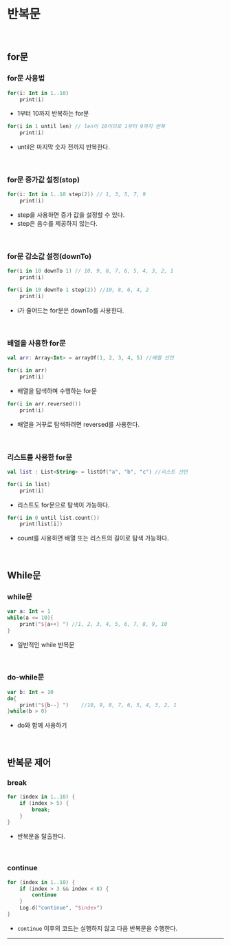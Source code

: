 # **반복문**

<br>

## **for문**
### **for문 사용법**
```kotlin
for(i: Int in 1..10)
    print(i)
``` 
- 1부터 10까지 반복하는 for문

```kotlin
for(i in 1 until len) // len이 10이므로 1부터 9까지 반복
    print(i) 
``` 
- until은 마지막 숫자 전까지 반복한다.

<br>

### **for문 증가값 설정(stop)**
```kotlin
for(i: Int in 1..10 step(2)) // 1, 3, 5, 7, 9
    print(i) 
```
- step을 사용하면 증가 값을 설정할 수 있다.
- step은 음수를 제공하지 않는다.

<br>

### **for문 감소값 설정(downTo)**
```kotlin
for(i in 10 downTo 1) // 10, 9, 8, 7, 6, 5, 4, 3, 2, 1
    print(i)

for(i in 10 downTo 1 step(2)) //10, 8, 6, 4, 2
    print(i) 
```
- i가 줄어드는 for문은 downTo를 사용한다.

<br>

### **배열을 사용한 for문**
```kotlin
val arr: Array<Int> = arrayOf(1, 2, 3, 4, 5) //배열 선언

for(i in arr)
    print(i)  
```
- 배열을 탐색하며 수행하는 for문

```kotlin
for(i in arr.reversed())
    print(i) 
```
- 배열을 거꾸로 탐색하려면 reversed를 사용한다.

<br>

### **리스트를 사용한 for문**
```kotlin
val list : List<String> = listOf("a", "b", "c") //리스트 선언

for(i in list)
    print(i)
```
- 리스트도 for문으로 탐색이 가능하다.

```kotlin
for(i in 0 until list.count())
    print(list[i])
```
- count를 사용하면 배열 또는 리스트의 길이로 탐색 가능하다.

<br>

## **While문**
### **while문**
```kotlin
var a: Int = 1
while(a <= 10){
    print("${a++} ") //1, 2, 3, 4, 5, 6, 7, 8, 9, 10
}
``` 
- 일반적인 while 반복문

<br>

### **do-while문**
```kotlin
var b: Int = 10
do{
    print("${b--} ")    //10, 9, 8, 7, 6, 5, 4, 3, 2, 1
}while(b > 0)
```
- do와 함께 사용하기

<br>

## **반복문 제어**
### **break**
```kotlin
for (index in 1..10) {
    if (index > 5) {
        break;
    }
}
```
- 반복문을 탈출한다.

<br>

### **continue**
```kotlin
for (index in 1..10) {
    if (index > 3 && index < 8) {
        continue
    }
    Log.d("continue", "$index")
}
```
- `continue` 이후의 코드는 실행하지 않고 다음 반복문을 수행한다.

***